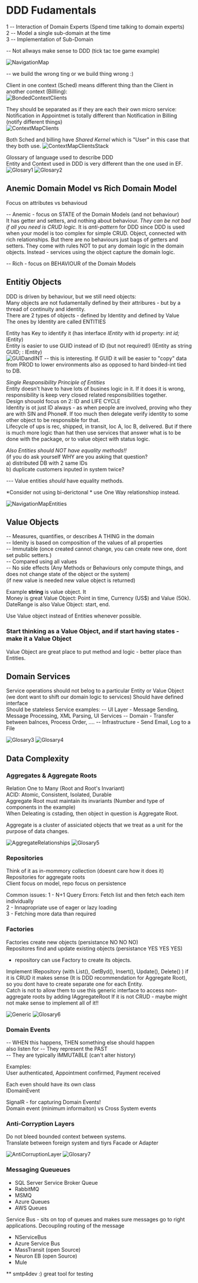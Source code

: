 
# DDD Fudamentals

1 -- Interaction of Domain Experts (Spend time talking to domain experts)      
2 -- Model a single sub-domain at the time   
3 -- Implementation of Sub-Domain    

-- Not allways make sense to DDD (tick tac toe game example)   

![NavigationMap](https://github.com/miticv/miticv.github.io/raw/master/Images/DDDFudamentals/NavigationMapLabeled.png)

-- we build the wrong ting or we build thing wrong :)     

Client in one context (Sched) means different thing than the Client in another context (Billling):    
![BondedContextClients](https://github.com/miticv/miticv.github.io/raw/master/Images/DDDFudamentals/BondedContextClients.png)

They should be separated as if they are each their own micro service:    
Notification in Appointmet is totally different than Notification in Billing (notify different things)    
![ContextMapClients](https://github.com/miticv/miticv.github.io/raw/master/Images/DDDFudamentals/ContextMapClients.png)

Both Sched and billing have *Shared Kernel* which is "User" in this case that they both use.
![ContextMapClientsStack](https://github.com/miticv/miticv.github.io/raw/master/Images/DDDFudamentals/ContextMapClientsStack.png)

Glossary of language used to describe DDD   
Entity and Context used in DDD is very different than the one used in EF.   
![Glosary1](https://github.com/miticv/miticv.github.io/raw/master/Images/DDDFudamentals/Glosary1.png)
![Glosary2](https://github.com/miticv/miticv.github.io/raw/master/Images/DDDFudamentals/Glosary2.png)

## Anemic Domain Model vs Rich Domain Model
Focus on attributes vs behavioud

-- Anemic - focus on STATE of the Domain Models (and not behaviour)     
It has getter and setters, and nothing about behaviour. *They can be not bad if all you need is CRUD logic.*
It is *anti-pattern* for DDD since DDD is used when your model is too complex for simple CRUD.
Object, connected with rich relationships. But there are no behaviours just bags of getters and setters.
They come with rules NOT to put any domain logic in the domain objects. Instead - services using the object capture the domain logic.

-- Rich - focus on BEHAVIOUR of the Domain Models 

## Entitiy Objects

DDD is driven by behaviour, but we still need objects:   
Many objects are not fudamentally defined by their attribures - but by a thread of continuity and identity.   
There are 2 types of objects - defined by Identity and defined by Value   
The ones by Identity are called ENTITIES   

Entity has Key to identify it (has interface *IEntity* with id property: *int id;* IEntity<int>)      
Entity is easier to use GUID instead of ID (but not required!) (IEntity as string GUID; : IEntity<GUID>)          
![GUIDandINT](https://github.com/miticv/miticv.github.io/raw/master/Images/DDDFudamentals/GUIDandINT.png)
-- this is interesting. If GUID it will be easier to "copy" data from PROD to lower environments also as opposed to hard binded-int tied to DB.

*Single Responsibility Principle of Entities*    
Entity doesn't have to have lots of busines logic in it.
If it does it is wrong, responsibility is keep very closed related responsibilities together.    
Design shouold focus on 2: ID and LIFE CYCLE     
Identity is ot just ID always - as when people are involved, proving who they are with SIN and Phone#. 
If too much then delegate verify identity to some other object to be responsible for that.       
Lifecycle of ups is rec, shipped, in transit, loc A, loc B, delivered. But if there is much more logic than hat then
use services that answer what is to be done with the package, or to value object with status logic.

*Also Entities should NOT have equality methods!!*     
(if you do ask yourself WHY are you asking that question?   
a) distributed DB with 2 same IDs      
b) duplicate customers inputed in system twice?    

--- Value entities *should* have equality methods.

*Consider not using bi-derictonal *
use One Way relationshiop instead.

![NavigationMapEntities](https://github.com/miticv/miticv.github.io/raw/master/Images/DDDFudamentals/NavigationMapEntities.png)


## Value Objects

-- Measures, quantifies, or describes A THING in the domain    
-- Idenity is based on composition of the values of all properties   
-- Immutable (once created cannot change, you can create new one, dont set public setters.)    
-- Compared using all values   
-- No side effects (Any Methods or Behaviours only compute things, and does not change state of the object or the system)    
   (if new value is needed new value object is returned)   
   
   
Example **string** is value object. It    
Money is great Value Object: Point in time, Currency (US$) and Value (50k).      
DateRange is also Value Object: start, end.    

Use Value object instead of Entities whenever possible.    
### Start thinking as a Value Object, and if start having states - make it a Value Object
Value Object are great place to put method and logic - better place than Entities.

## Domain Services

Service operations should not belog to a particular Entity or Value Object    
(we dont want to shift our domain logic to services)
Should have defined interface   
Should be stateless
Service examples: 
-- UI Layer - Message Sending, Message Processing, XML Parsing, UI Services
-- Domain - Transfer between balnces, Process Order, ....
-- Infrastructure - Send Email, Log to a File

![Glosary3](https://github.com/miticv/miticv.github.io/raw/master/Images/DDDFudamentals/Glosary3.png)
![Glosary4](https://github.com/miticv/miticv.github.io/raw/master/Images/DDDFudamentals/Glosary4.png)

## Data Complexity

### Aggregates & Aggregate Roots

Relation One to Many (Root and Root's Invariant)   
ACID: Atomic, Consistent, Isolated, Durable   
Aggregate Root must maintain its invariants (Number and type of components in the example)   
When Deleating is cstading, then object in question is Aggregate Root.

Aggregate is a cluster of assiciated objects that we treat as a unit for the purpose of data changes.   
  
![AggregateRelationships](https://github.com/miticv/miticv.github.io/raw/master/Images/DDDFudamentals/AggregateRelationships.png)
![Glosary5](https://github.com/miticv/miticv.github.io/raw/master/Images/DDDFudamentals/Glosary5.png)


### Repositories

Think of it as in-mommory collection (doesnt care how it does it)   
Repositories for aggregate roots   
Client focus on model, repo focus on persistence    

Common issues:
1 - N+1 Query Errors: Fetch list and then fetch each item individually    
2 - Innapropriate use of eager or lazy loading   
3 - Fetching more data than required   


### Factories

Factories create new objects  (persistance NO NO NO)   
Repositores find and update existing objects (persistance YES YES YES)  
- repository can use Factory to create its objects.   

Implement IRepository<T>  (with List(), GetByd(), Insert(), Update(), Delete() )
if it is CRUD it makes sense (It is DDD recommendation for Aggregate Root), so you dont have to create separate one for each Entity.    
Catch is not to allow them to use this generic interface to access non-aggregate roots by adding IAggregateRoot
If it is not CRUD  - maybe might not make sense to implement all of it!!

![Generic](https://github.com/miticv/miticv.github.io/raw/master/Images/DDDFudamentals/GenericOnlyForAggregateRoots.png)
![Glosary6](https://github.com/miticv/miticv.github.io/raw/master/Images/DDDFudamentals/Glosary6.png)

### Domain Events

-- WHEN this happens, THEN something else should happen   
  also listen for
-- They represent the PAST   
-- They are typically IMMUTABLE (can't alter history)    

Examples:   
User authenticated, Appointment confirmed, Payment received
 
Each even should have its own class    
IDomainEvent  
 
SignalR - for capturing Domain Events!    
Domain event (minimum informaiton) vs Cross System events      

### Anti-Corryption Layers

Do not bleed bounded context between systems.   
Translate between foreign system and tiyrs
Facade or Adapter

![AntiCorruptionLayer](https://github.com/miticv/miticv.github.io/raw/master/Images/DDDFudamentals/AntiCorruptionLayer.png)
![Glosary7](https://github.com/miticv/miticv.github.io/raw/master/Images/DDDFudamentals/Glosary7.png)

### Messaging Queueues

* SQL Server Service Broker Queue   
* RabbitMQ
* MSMQ
* Azure Queues
* AWS Queues

Service Bus - sits on top of queues and makes sure messages go to right applications. Decoupling routing of the message    
* NServiceBus
* Azure Service Bus
* MassTransit (open Source)
* Neuron EB (open Source)
* Mule

** smtp4dev :)  great tool for testing 












